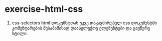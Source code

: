 # exercise-html-css
1. css-selectors
html დოკუმნტთან უკვე დაკავშირებულ css დოკუმენტში კომენტარების შესაბამისად დაასელექთე ელემენტები და გაუწერე სტილი.

